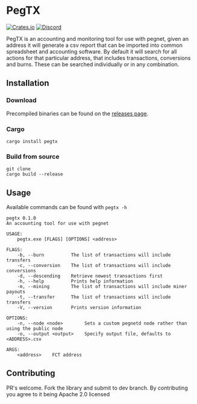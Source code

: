 # PegTX

[![Crates.io](https://img.shields.io/crates/v/pegtx.svg)](https://crates.io/crates/pegtx)
[![Discord](https://img.shields.io/discord/550312670528798755.svg?label=&logo=discord&logoColor=ffffff&color=7389D8&labelColor=6A7EC2)](https://discord.gg/V6T7mCW)

PegTX is an accounting and monitoring tool for use with pegnet, given an address it will
generate a csv report that can be imported into common spreadsheet and accounting software.
By default it will search for all actions for that particular address, that includes
transactions, conversions and burns. These can be searched individually or in any combination.

## Installation

### Download

Precompiled binaries can be found on the [releases page](https://github.com/kompendium-llc/pegtx/releases).

### Cargo

```shell
cargo install pegtx
```

### Build from source
```shell
git clone 
cargo build --release
```

## Usage

Available commands can be found with `pegtx -h`

```shell
pegtx 0.1.0
An accounting tool for use with pegnet

USAGE:
    pegtx.exe [FLAGS] [OPTIONS] <address>

FLAGS:
    -b, --burn          The list of transactions will include transfers
    -c, --conversion    The list of transactions will include conversions
    -d, --descending    Retrieve newest transactions first
    -h, --help          Prints help information
    -m, --mining        The list of transactions will include miner payouts
    -t, --transfer      The list of transactions will include transfers
    -V, --version       Prints version information

OPTIONS:
    -n, --node <node>        Sets a custom pegnetd node rather than using the public node
    -o, --output <output>    Specify output file, defaults to <ADDRESS>.csv

ARGS:
    <address>    FCT address
```

## Contributing
PR's welcome. Fork the library and submit to dev branch. 
By contributing you agree to it being Apache 2.0 licensed